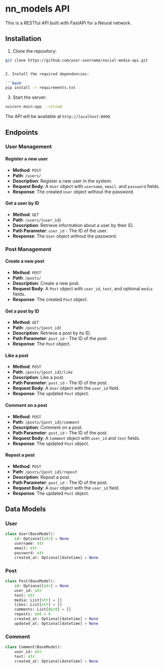 
# nn_models API

This is a RESTful API built with FastAPI for a Neural network.

## Installation

1. Clone the repository:

```bash
git clone https://github.com/your-username/social-media-api.git


2. Install the required dependencies:

```bash
pip install -r requirements.txt
```

3. Start the server:

```bash
uvicorn main:app --reload
```

The API will be available at `http://localhost:8000`.

## Endpoints

### User Management

#### Register a new user

- **Method**: `POST`
- **Path**: `/users/`
- **Description**: Register a new user in the system.
- **Request Body**: A `User` object with `username`, `email`, and `password` fields.
- **Response**: The created `User` object without the password.

#### Get a user by ID

- **Method**: `GET`
- **Path**: `/users/{user_id}`
- **Description**: Retrieve information about a user by their ID.
- **Path Parameter**: `user_id` - The ID of the user.
- **Response**: The `User` object without the password.

### Post Management

#### Create a new post

- **Method**: `POST`
- **Path**: `/posts/`
- **Description**: Create a new post.
- **Request Body**: A `Post` object with `user_id`, `text`, and optional `media` fields.
- **Response**: The created `Post` object.

#### Get a post by ID

- **Method**: `GET`
- **Path**: `/posts/{post_id}`
- **Description**: Retrieve a post by its ID.
- **Path Parameter**: `post_id` - The ID of the post.
- **Response**: The `Post` object.

#### Like a post

- **Method**: `POST`
- **Path**: `/posts/{post_id}/like`
- **Description**: Like a post.
- **Path Parameter**: `post_id` - The ID of the post.
- **Request Body**: A `User` object with the `user_id` field.
- **Response**: The updated `Post` object.

#### Comment on a post

- **Method**: `POST`
- **Path**: `/posts/{post_id}/comment`
- **Description**: Comment on a post.
- **Path Parameter**: `post_id` - The ID of the post.
- **Request Body**: A `Comment` object with `user_id` and `text` fields.
- **Response**: The updated `Post` object.

#### Repost a post

- **Method**: `POST`
- **Path**: `/posts/{post_id}/repost`
- **Description**: Repost a post.
- **Path Parameter**: `post_id` - The ID of the post.
- **Request Body**: A `User` object with the `user_id` field.
- **Response**: The updated `Post` object.

## Data Models

### User

```python
class User(BaseModel):
    id: Optional[str] = None
    username: str
    email: str
    password: str
    created_at: Optional[datetime] = None
```

### Post

```python
class Post(BaseModel):
    id: Optional[str] = None
    user_id: str
    text: str
    media: List[str] = []
    likes: List[str] = []
    comments: List[dict] = []
    reposts: int = 0
    created_at: Optional[datetime] = None
    updated_at: Optional[datetime] = None
```

### Comment

```python
class Comment(BaseModel):
    user_id: str
    text: str
    created_at: Optional[datetime] = None
```

